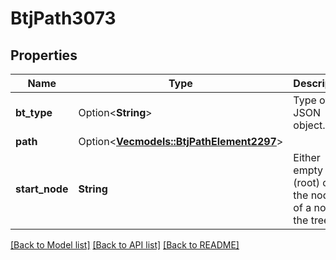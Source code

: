 # BtjPath3073

## Properties

Name | Type | Description | Notes
------------ | ------------- | ------------- | -------------
**bt_type** | Option<**String**> | Type of JSON object. | [optional]
**path** | Option<[**Vec<models::BtjPathElement2297>**](BTJPathElement-2297.md)> |  | [optional]
**start_node** | **String** | Either empty (root) or the nodeId of a node in the tree. | 

[[Back to Model list]](../README.md#documentation-for-models) [[Back to API list]](../README.md#documentation-for-api-endpoints) [[Back to README]](../README.md)


